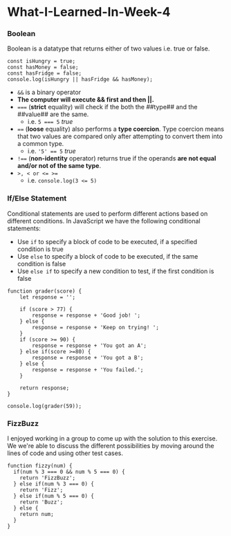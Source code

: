 # What-I-Learned-In-Week-4

### Boolean
Boolean is a datatype that returns either of two values i.e. true or false. 
```
const isHungry = true;
const hasMoney = false;
const hasFridge = false;
console.log(isHungry || hasFridge && hasMoney);
```
* `&&` is a binary operator
* **The computer will execute && first and then ||.**
* `===` (**strict** equality) will check if the both the ##type## and the ##value## are the same.
  * i.e. `5 === 5` *true*
* `==` (**loose** equality) also performs a **type coercion**. Type coercion means that two values are compared only after attempting to convert them into a common type.
  * i.e. `'5' == 5` *true*
* `!==` (**non-identity** operator) returns true if the operands **are not equal and/or not of the same type**.
* `>, < or <= >=` 
  * i.e. `console.log(3 <= 5)`

### If/Else Statement
Conditional statements are used to perform different actions based on different conditions. In JavaScript we have the following conditional statements:
* Use `if` to specify a block of code to be executed, if a specified condition is true
* Use `else` to specify a block of code to be executed, if the same condition is false
* Use `else if` to specify a new condition to test, if the first condition is false
```
function grader(score) {
    let response = '';

    if (score > 77) {
        response = response + 'Good job! ';
    } else {
        response = response + 'Keep on trying! ';
    }
    if (score >= 90) {
        response = response + 'You got an A';
    } else if(score >=80) {
        response = response + 'You got a B';
    } else {
        response = response + 'You failed.';
    }

    return response;
}

console.log(grader(59));
```

### FizzBuzz
I enjoyed working in a group to come up with the solution to this exercise. We we're able to discuss the different possibilities by moving around the lines of code and using other test cases.
```
function fizzy(num) {
  if(num % 3 === 0 && num % 5 === 0) {
    return 'FizzBuzz';
  } else if(num % 3 === 0) {
    return 'Fizz';
  } else if(num % 5 === 0) {
    return 'Buzz';
  } else {
    return num;
  }
}
```


